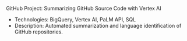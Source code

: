 GitHub Project: Summarizing GitHub Source Code with Vertex AI
- Technologies: BigQuery, Vertex AI, PaLM API, SQL
- Description: Automated summarization and language identification of GitHub repositories.
